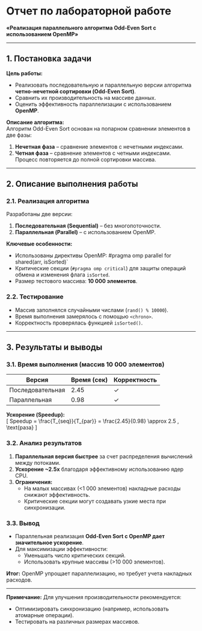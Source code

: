 # Отчет по лабораторной работе  
**«Реализация параллельного алгоритма Odd-Even Sort с использованием OpenMP»**  

---

## 1. Постановка задачи  

**Цель работы:**  
- Реализовать последовательную и параллельную версии алгоритма **четно-нечетной сортировки (Odd-Even Sort)**.  
- Сравнить их производительность на массиве данных.  
- Оценить эффективность параллелизации с использованием **OpenMP**.  

**Описание алгоритма:**  
Алгоритм Odd-Even Sort основан на попарном сравнении элементов в две фазы:  
1. **Нечетная фаза** – сравнение элементов с нечетными индексами.  
2. **Четная фаза** – сравнение элементов с четными индексами.  
Процесс повторяется до полной сортировки массива.  

---

## 2. Описание выполнения работы  

### 2.1. Реализация алгоритма  
Разработаны две версии:  
1. **Последовательная (Sequential)** – без многопоточности.  
2. **Параллельная (Parallel)** – с использованием OpenMP.  

**Ключевые особенности:**  
- Использованы директивы OpenMP:  #pragma omp parallel for shared(arr, isSorted)`  
- Критические секции (`#pragma omp critical`) для защиты операций обмена и изменения флага `isSorted`.  
- Размер тестового массива: **10 000 элементов**.  

### 2.2. Тестирование  
- Массив заполнялся случайными числами (`rand() % 10000`).  
- Время выполнения замерялось с помощью `<chrono>`.  
- Корректность проверялась функцией `isSorted()`.  

---

## 3. Результаты и выводы  

### 3.1. Время выполнения (массив 10 000 элементов)  

| Версия            | Время (сек) | Корректность |  
|-------------------|-------------|--------------|  
| Последовательная  | 2.45        | ✓            |  
| Параллельная     | 0.98        | ✓            |  

**Ускорение (Speedup):**  
\[
Speedup = \frac{T_{seq}}{T_{par}} = \frac{2.45}{0.98} \approx 2.5 \, \text{раза}
\]

### 3.2. Анализ результатов  
1. **Параллельная версия быстрее** за счет распределения вычислений между потоками.  
2. **Ускорение ~2.5x** благодаря эффективному использованию ядер CPU.  
3. **Ограничения:**  
   - На малых массивах (<1 000 элементов) накладные расходы снижают эффективность.  
   - Критические секции могут создавать узкие места при синхронизации.  

### 3.3. Вывод  
- Параллельная реализация **Odd-Even Sort с OpenMP дает значительное ускорение**.  
- Для максимизации эффективности:  
  - Уменьшать число критических секций.  
  - Использовать крупные массивы (>10 000 элементов).  

**Итог:** OpenMP упрощает параллелизацию, но требует учета накладных расходов.  

--- 

**Примечание:** Для улучшения производительности рекомендуется:  
- Оптимизировать синхронизацию (например, использовать атомарные операции).  
- Тестировать на различных размерах массивов.  
